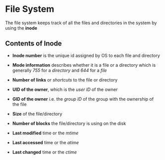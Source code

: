 # File System

The file system keeps track of all the files and directories in the system by
using the **inode**

## Contents of Inode

- **Inode number** is the unique id assigned by OS to each file and directory

- **Mode information** describes whether it is a file or a directory which is
generally *755* for a *directory* and *644* for a *file*

- **Number of links** or *shortcuts* to the file or directory

- **UID of the owner**, which is the *user ID* of the owner

- **GID of the owner** i.e. the *group ID* of the group with the ownership of
the file

- **Size** of the file/directory

- **Number of blocks** the file/directory is using on the disk

- **Last modified** time or the *mtime*

- **Last accessed** time or the *atime*

- **Last changed** time or the *ctime*
